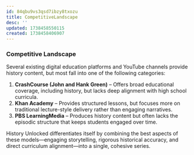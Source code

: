 ```yaml
---
id: 84qbu9vs3qsd7ibzy8txozu
title: CompetitiveLandscape
desc: ''
updated: 1738458550115
created: 1738458406907
---
```

### **Competitive Landscape**

Several existing digital education platforms and YouTube channels provide history content, but most fall into one of the following categories:
1. **CrashCourse (John and Hank Green)** – Offers broad educational coverage, including history, but lacks deep alignment with high school curricula.
2. **Khan Academy** – Provides structured lessons, but focuses more on traditional lecture-style delivery rather than engaging narratives.
3. **PBS LearningMedia** – Produces history content but often lacks the episodic structure that keeps students engaged over time.

History Unlocked differentiates itself by combining the best aspects of these models—engaging storytelling, rigorous historical accuracy, and direct curriculum alignment—into a single, cohesive series.
